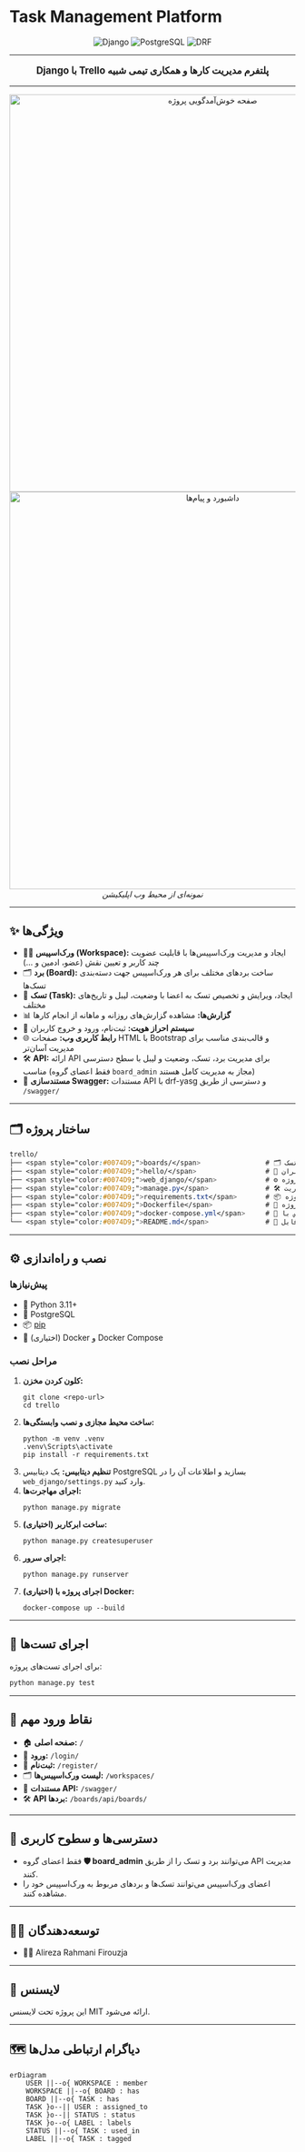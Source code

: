 # Task Management Platform

<div align="center">
  <img src="https://img.shields.io/badge/Django-3.2-green?style=flat-square&logo=django" alt="Django">
  <img src="https://img.shields.io/badge/PostgreSQL-14-blue?style=flat-square&logo=postgresql" alt="PostgreSQL">
  <img src="https://img.shields.io/badge/REST%20API-DRF-orange?style=flat-square&logo=fastapi" alt="DRF">
</div>

---

<p align="center" dir="rtl" style="font-size:1.2em;">
  <b>پلتفرم مدیریت کارها و همکاری تیمی شبیه Trello با Django</b>
</p>

---

<div align="center">
  <img src="https://user-images.githubusercontent.com/arf1383/example-image-2.png" alt="صفحه خوش‌آمدگویی پروژه" width="700"/>
  <img src="https://user-images.githubusercontent.com/arf1383/example-image-1.png" alt="داشبورد و پیام‌ها" width="700"/>
  <br/>
  <i>نمونه‌ای از محیط وب اپلیکیشن</i>
</div>

---

## ✨ ویژگی‌ها

<ul>
  <li>🧑‍💼 <b>ورک‌اسپیس (Workspace):</b> ایجاد و مدیریت ورک‌اسپیس‌ها با قابلیت عضویت چند کاربر و تعیین نقش (عضو، ادمین و ...)</li>
  <li>🗂️ <b>برد (Board):</b> ساخت بردهای مختلف برای هر ورک‌اسپیس جهت دسته‌بندی تسک‌ها</li>
  <li>📝 <b>تسک (Task):</b> ایجاد، ویرایش و تخصیص تسک به اعضا با وضعیت، لیبل و تاریخ‌های مختلف</li>
  <li>📊 <b>گزارش‌ها:</b> مشاهده گزارش‌های روزانه و ماهانه از انجام کارها</li>
  <li>🔑 <b>سیستم احراز هویت:</b> ثبت‌نام، ورود و خروج کاربران</li>
  <li>🌐 <b>رابط کاربری وب:</b> صفحات HTML با Bootstrap و قالب‌بندی مناسب برای مدیریت آسان‌تر</li>
  <li>🛠️ <b>API:</b> ارائه API برای مدیریت برد، تسک، وضعیت و لیبل با سطح دسترسی مناسب (فقط اعضای گروه <code>board_admin</code> مجاز به مدیریت کامل هستند)</li>
  <li>📄 <b>مستندسازی Swagger:</b> مستندات API با drf-yasg و دسترسی از طریق <code>/swagger/</code></li>
</ul>

---

## 🗂️ ساختار پروژه

```css
trello/
├── <span style="color:#0074D9;">boards/</span>                # 🗂️ اپلیکیشن مدیریت برد و تسک
├── <span style="color:#0074D9;">hello/</span>                 # 💬 اپلیکیشن مدیریت پیام‌ها، ورک‌اسپیس و کاربران
├── <span style="color:#0074D9;">web_django/</span>            # ⚙️ تنظیمات پروژه Django
├── <span style="color:#0074D9;">manage.py</span>              # 🛠️ اسکریپت مدیریت Django
├── <span style="color:#0074D9;">requirements.txt</span>       # 📦 وابستگی‌های پروژه
├── <span style="color:#0074D9;">Dockerfile</span>             # 🐳 فایل داکر برای اجرای پروژه
├── <span style="color:#0074D9;">docker-compose.yml</span>     # 🐳 اجرای پروژه و دیتابیس با Docker
└── <span style="color:#0074D9;">README.md</span>              # 📄 این فایل
```

---

## ⚙️ نصب و راه‌اندازی

### پیش‌نیازها

- 🐍 Python 3.11+
- 🐘 PostgreSQL
- 📦 [pip](https://pip.pypa.io/en/stable/)
- 🐳 (اختیاری) Docker و Docker Compose

### مراحل نصب

<ol>
  <li><b>کلون کردن مخزن:</b>
    <pre><code>git clone &lt;repo-url&gt;
cd trello
</code></pre>
  </li>
  <li><b>ساخت محیط مجازی و نصب وابستگی‌ها:</b>
    <pre><code>python -m venv .venv
.venv\Scripts\activate
pip install -r requirements.txt
</code></pre>
  </li>
  <li><b>تنظیم دیتابیس:</b> یک دیتابیس PostgreSQL بسازید و اطلاعات آن را در <code>web_django/settings.py</code> وارد کنید.</li>
  <li><b>اجرای مهاجرت‌ها:</b>
    <pre><code>python manage.py migrate
</code></pre>
  </li>
  <li><b>ساخت ابرکاربر (اختیاری):</b>
    <pre><code>python manage.py createsuperuser
</code></pre>
  </li>
  <li><b>اجرای سرور:</b>
    <pre><code>python manage.py runserver
</code></pre>
  </li>
  <li><b>(اختیاری) اجرای پروژه با Docker:</b>
    <pre><code>docker-compose up --build
</code></pre>
  </li>
</ol>

---

## 🧪 اجرای تست‌ها

برای اجرای تست‌های پروژه:
```bash
python manage.py test
```

---

## 🚪 نقاط ورود مهم

<ul>
  <li>🏠 <b>صفحه اصلی:</b> <code>/</code></li>
  <li>🔐 <b>ورود:</b> <code>/login/</code></li>
  <li>📝 <b>ثبت‌نام:</b> <code>/register/</code></li>
  <li>🗂️ <b>لیست ورک‌اسپیس‌ها:</b> <code>/workspaces/</code></li>
  <li>📄 <b>مستندات API:</b> <code>/swagger/</code></li>
  <li>🛠️ <b>API بردها:</b> <code>/boards/api/boards/</code></li>
</ul>

---

## 🔐 دسترسی‌ها و سطوح کاربری

- فقط اعضای گروه <b>🛡️ board_admin</b> می‌توانند برد و تسک را از طریق API مدیریت کنند.
- اعضای ورک‌اسپیس می‌توانند تسک‌ها و بردهای مربوط به ورک‌اسپیس خود را مشاهده کنند.

---

## 👨‍💻 توسعه‌دهندگان

- <span title="Alireza Rahmani Firouzja">👨‍💻 Alireza Rahmani Firouzja</span>

---

## 📄 لایسنس

این پروژه تحت لایسنس MIT ارائه می‌شود.

---

## 🗺️ دیاگرام ارتباطی مدل‌ها

```mermaid
erDiagram
    USER ||--o{ WORKSPACE : member
    WORKSPACE ||--o{ BOARD : has
    BOARD ||--o{ TASK : has
    TASK }o--|| USER : assigned_to
    TASK }o--|| STATUS : status
    TASK }o--o{ LABEL : labels
    STATUS ||--o{ TASK : used_in
    LABEL ||--o{ TASK : tagged
```
